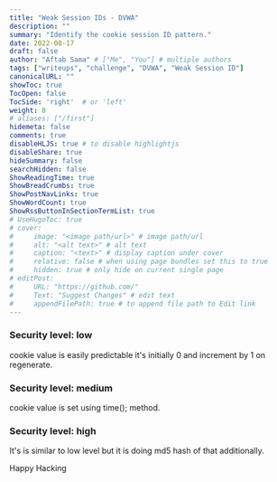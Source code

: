 ```yaml
---
title: "Weak Session IDs - DVWA"
description: ""
summary: "Identify the cookie session ID pattern."
date: 2022-08-17
draft: false
author: "Aftab Sama" # ["Me", "You"] # multiple authors
tags: ["writeups", "challenge", "DVWA", "Weak Session ID"]
canonicalURL: ""
showToc: true
TocOpen: false
TocSide: 'right'  # or 'left'
weight: 8
# aliases: ["/first"]
hidemeta: false
comments: true
disableHLJS: true # to disable highlightjs
disableShare: true
hideSummary: false
searchHidden: false
ShowReadingTime: true
ShowBreadCrumbs: true
ShowPostNavLinks: true
ShowWordCount: true
ShowRssButtonInSectionTermList: true
# UseHugoToc: true
# cover:
#     image: "<image path/url>" # image path/url
#     alt: "<alt text>" # alt text
#     caption: "<text>" # display caption under cover
#     relative: false # when using page bundles set this to true
#     hidden: true # only hide on current single page
# editPost:
#     URL: "https://github.com/"
#     Text: "Suggest Changes" # edit text
#     appendFilePath: true # to append file path to Edit link
---
```



### **Security level: low**

cookie value is easily predictable it's initially 0 and increment by 1 on regenerate.

### **Security level: medium**

cookie value is set using time(); method.

### **Security level: high**

It's is similar to low level but it is doing md5 hash of that additionally.


Happy Hacking
